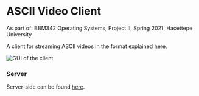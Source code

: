 # ASCII Video Client
As part of: BBM342 Operating Systems, Project II, Spring 2021, Hacettepe University.

A client for streaming ASCII videos in the format explained [here](http://www.asciimation.co.nz/).

![GUI of the client](https://i.ibb.co/m0Wj6QS/Screenshot-2021-06-15-151606.png)

### Server
Server-side can be found [here](https://github.com/shamilatesoglu/ASCII-Video-Server).
